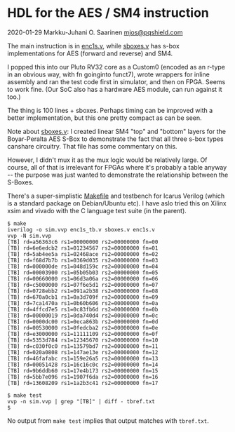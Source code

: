 # HDL for the AES / SM4 instruction 

2020-01-29  Markku-Juhani O. Saarinen <mjos@pqshield.com>

The main instruction is in [enc1s.v](enc1s.v), while [sboxes.v](sboxes.v) has 
s-box implementations for AES (forward and reverse) and SM4.

I popped this into our Pluto RV32 core as a Custom0 (encoded as an r-type in 
an obvious way, with fn goinginto funct7), wrote wrappers for inline assembly
and ran the test code first in simulator, and then on FPGA. Seems to work 
fine. (Our SoC also has a hardware AES module, can run against it too.)

The thing is 100 lines + sboxes. Perhaps timing can be improved with a 
better implementation, but this one pretty compact as can be seen.

Note about [sboxes.v](sboxes.v): I created linear SM4 "top" and "bottom" 
layers for the Boyar-Peralta AES S-Box to demonstrate the fact that all 
three s-box types canshare circuitry. That file has some commentary on this.

However, I didn't mux it as the mux logic would be relatively large. 
Of course, all of that is irrelevant for FPGAs where it's probably a table 
anyway -- the purpose was just wanted to demonstrate the relationship 
between the S-Boxes.

There's a super-simplistic [Makefile](Makefile) and testbench for Icarus 
Verilog (which is a standard package on Debian/Ubuntu etc). I have aslo tried 
this on Xilinx xsim and vivado with the C language test suite (in the 
parent).

```console
$ make
iverilog -o sim.vvp enc1s_tb.v sboxes.v enc1s.v
vvp -N sim.vvp
[TB] rd=a56363c6 rs1=00000000 rs2=00000000 fn=00
[TB] rd=6e6edcb2 rs1=01234567 rs2=00000000 fn=01
[TB] rd=5ab4ee5a rs1=02468ace rs2=00000000 fn=02
[TB] rd=f68d7b7b rs1=0369d035 rs2=00000000 fn=03
[TB] rd=000000de rs1=048d159c rs2=00000000 fn=04
[TB] rd=00003900 rs1=05b05b03 rs2=00000000 fn=05
[TB] rd=00660000 rs1=06d3a06a rs2=00000000 fn=06
[TB] rd=c5000000 rs1=07f6e5d1 rs2=00000000 fn=07
[TB] rd=0728ebb2 rs1=091a2b38 rs2=00000000 fn=08
[TB] rd=670a0cb1 rs1=0a3d709f rs2=00000000 fn=09
[TB] rd=7ca1470a rs1=0b60b606 rs2=00000000 fn=0a
[TB] rd=4ffcd7e5 rs1=0c83fb6d rs2=00000000 fn=0b
[TB] rd=00000019 rs1=0da740d4 rs2=00000000 fn=0c
[TB] rd=0000dc00 rs1=0eca863b rs2=00000000 fn=0d
[TB] rd=00530000 rs1=0fedcba2 rs2=00000000 fn=0e
[TB] rd=e3000000 rs1=11111109 rs2=00000000 fn=0f
[TB] rd=5353d784 rs1=12345670 rs2=00000000 fn=10
[TB] rd=c030f0c0 rs1=13579bd7 rs2=00000000 fn=11
[TB] rd=020a0808 rs1=147ae13e rs2=00000000 fn=12
[TB] rd=46fafabc rs1=159e26a5 rs2=00000000 fn=13
[TB] rd=00051428 rs1=16c16c0c rs2=00000000 fn=14
[TB] rd=9b6ddb60 rs1=17e4b173 rs2=00000000 fn=15
[TB] rd=5bb7e096 rs1=1907f6da rs2=00000000 fn=16
[TB] rd=13608209 rs1=1a2b3c41 rs2=00000000 fn=17

$ make test
vvp -n sim.vvp | grep "[TB]" | diff - tbref.txt
$
```

No output from `make test` implies that output matches with `tbref.txt`.

